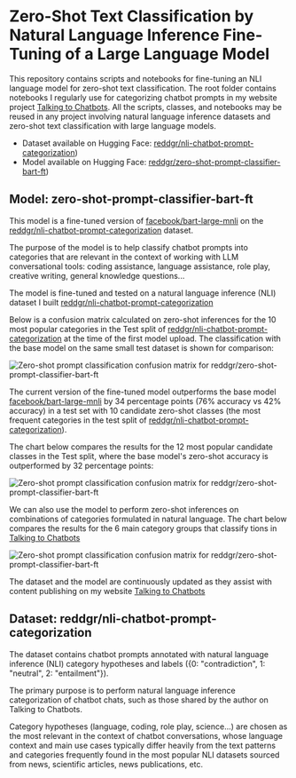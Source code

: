 # Zero-Shot Text Classification by Natural Language Inference Fine-Tuning of a Large Language Model
This repository contains scripts and notebooks for fine-tuning an NLI language model for zero-shot text classification. The root folder contains notebooks I regularly use for categorizing chatbot prompts in my website project [Talking to Chatbots](https://talkingtochatbots.com). All the scripts, classes, and notebooks may be reused in any project involving natural language inference datasets and zero-shot text classification with large language models.

- Dataset available on Hugging Face: [reddgr/nli-chatbot-prompt-categorization](https://huggingface.co/datasets/reddgr/nli-chatbot-prompt-categorization))
- Model available on Hugging Face: [reddgr/zero-shot-prompt-classifier-bart-ft](https://huggingface.co/reddgr/zero-shot-prompt-classifier-bart-ft))

## Model: zero-shot-prompt-classifier-bart-ft

This model is a fine-tuned version of [facebook/bart-large-mnli](https://huggingface.co/facebook/bart-large-mnli) on the [reddgr/nli-chatbot-prompt-categorization](https://huggingface.co/datasets/reddgr/nli-chatbot-prompt-categorization) dataset.

The purpose of the model is to help classify chatbot prompts into categories that are relevant in the context of working with LLM conversational tools: 
coding assistance, language assistance, role play, creative writing, general knowledge questions... 

The model is fine-tuned and tested on a natural language inference (NLI) dataset I built [reddgr/nli-chatbot-prompt-categorization](https://huggingface.co/datasets/reddgr/nli-chatbot-prompt-categorization)

Below is a confusion matrix calculated on zero-shot inferences for the 10 most popular categories in the Test split of [reddgr/nli-chatbot-prompt-categorization](https://huggingface.co/datasets/reddgr/nli-chatbot-prompt-categorization) at the time of the first model upload. The classification with the base model on the same small test dataset is shown for comparison:

![Zero-shot prompt classification confusion matrix for reddgr/zero-shot-prompt-classifier-bart-ft](https://talkingtochatbots.com/wp-content/uploads/zero-shot-prompt-classifier/10-category-matrix.png)

The current version of the fine-tuned model outperforms the base model [facebook/bart-large-mnli](https://huggingface.co/facebook/bart-large-mnli) by 34 percentage points (76% accuracy vs 42% accuracy) in a test set with 10 candidate zero-shot classes (the most frequent categories in the test split of [reddgr/nli-chatbot-prompt-categorization](https://huggingface.co/datasets/reddgr/nli-chatbot-prompt-categorization)).

The chart below compares the results for the 12 most popular candidate classes in the Test split, where the base model's zero-shot accuracy is outperformed by 32 percentage points:

![Zero-shot prompt classification confusion matrix for reddgr/zero-shot-prompt-classifier-bart-ft](https://talkingtochatbots.com/wp-content/uploads/zero-shot-prompt-classifier/12-category-matrix.png)

We can also use the model to perform zero-shot inferences on combinations of categories formulated in natural language. The chart below compares the results for the 6 main category groups that classify tions in [Talking to Chatbots](https://talkingtochatbots.com)

![Zero-shot prompt classification confusion matrix for reddgr/zero-shot-prompt-classifier-bart-ft](https://talkingtochatbots.com/wp-content/uploads/zero-shot-prompt-classifier/6-category-matrix.png)

The dataset and the model are continuously updated as they assist with content publishing on my website [Talking to Chatbots](https://talkingtochatbots) 

## Dataset: reddgr/nli-chatbot-prompt-categorization

The dataset contains chatbot prompts annotated with natural language inference (NLI) category hypotheses and labels ({0: "contradiction", 1: "neutral", 2: "entailment"}).

The primary purpose is to perform natural language inference categorization of chatbot chats, such as those shared by the author on Talking to Chatbots.

Category hypotheses (language, coding, role play, science...) are chosen as the most relevant in the context of chatbot conversations, whose language context and main use cases typically differ heavily from the text patterns and categories frequently found in the most popular NLI datasets sourced from news, scientific articles, news publications, etc.
